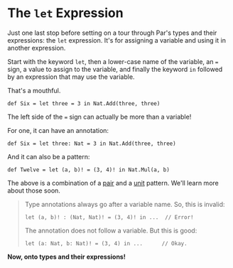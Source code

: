 # The `let` Expression

Just one last stop before setting on a tour through Par's types and their expressions: the `let`
expression. It's for assigning a variable and using it in another expression.

Start with the keyword `let`, then a lower-case name of the variable, an `=` sign, a value
to assign to the variable, and finally the keyword `in` followed by an expression that may use
the variable.

That's a mouthful.

```par
def Six = let three = 3 in Nat.Add(three, three)
```

The left side of the `=` sign can actually be more than a variable!

For one, it can have an annotation:

```par
def Six = let three: Nat = 3 in Nat.Add(three, three)
```

And it can also be a pattern:

```par
def Twelve = let (a, b)! = (3, 4)! in Nat.Mul(a, b)
```

The above is a combination of a [pair](../types/pair.md) and a [unit](../types/unit.md) pattern.
We'll learn more about those soon.

> Type annotations always go after a variable name. So, this is invalid:
>
> ```par
> let (a, b)! : (Nat, Nat)! = (3, 4)! in ...  // Error!
> ```
>
> The annotation does not follow a variable. But this is good:
>
> ```par
> let (a: Nat, b: Nat)! = (3, 4) in ...      // Okay.
> ```

**Now, onto types and their expressions!**
